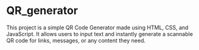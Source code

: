 # QR_generator
This project is a simple QR Code Generator made using HTML, CSS, and JavaScript. It allows users to input text and instantly generate a scannable QR code for links, messages, or any content they need.
